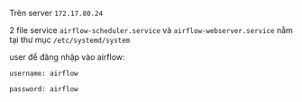 Trên server `172.17.80.24`

2 file service `airflow-scheduler.service` và `airflow-webserver.service` nằm tại thư mục `/etc/systemd/system`

user để đăng nhập vào airflow:
    
    username: airflow

    password: airflow

